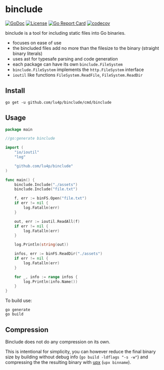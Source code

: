# binclude

[![GoDoc](https://img.shields.io/badge/go.dev-reference-007d9c?logo=go&logoColor=white&style=flat-square)](https://pkg.go.dev/github.com/lu4p/binclude)
[![License](https://img.shields.io/github/license/lu4p/binclude.svg)](https://unlicense.org/)
[![Go Report Card](https://goreportcard.com/badge/github.com/lu4p/binclude)](https://goreportcard.com/report/github.com/lu4p/binclude)
[![codecov](https://codecov.io/gh/lu4p/binclude/branch/master/graph/badge.svg)](https://codecov.io/gh/lu4p/binclude)

binclude is a tool for including static files into Go binaries.
- focuses on ease of use
- the bincluded files add no more than the filesize to the binary (straight binary literals)
- uses ast for typesafe parsing and code generation
- each package can have its own `binclude.FileSystem`
- `binclude.FileSystem` implements the `http.FileSystem` interface
- `ioutil` like functions `FileSystem.ReadFile`, `FileSystem.ReadDir`


## Install
```
go get -u github.com/lu4p/binclude/cmd/binclude
```
## Usage
```go
package main

//go:generate binclude

import (
	"io/ioutil"
	"log"

	"github.com/lu4p/binclude"
)

func main() {
	binclude.Include("./assets")
	binclude.Include("file.txt")

	f, err := binFS.Open("file.txt")
	if err != nil {
		log.Fatalln(err)
	}

	out, err := ioutil.ReadAll(f)
	if err != nil {
		log.Fatalln(err)
	}

	log.Println(string(out))

	infos, err := binFS.ReadDir("./assets")
	if err != nil {
		log.Fatalln(err)
	}

	for _, info := range infos {
		log.Println(info.Name())
	}
}

```
To build use:
```
go generate
go build
```
## Compression
Binclude does not do any compression on its own.

This is intentional for simplicity, you can however reduce the final binary size by building without debug info (`go build -ldflags "-s -w"`) and compressing the the resulting binary with [upx](https://upx.github.io/) (`upx binname`).
